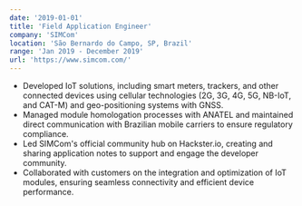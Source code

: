 ```yaml
---
date: '2019-01-01'
title: 'Field Application Engineer'
company: 'SIMCom'
location: 'São Bernardo do Campo, SP, Brazil'
range: 'Jan 2019 - December 2019'
url: 'https://www.simcom.com/'
---
```


- Developed IoT solutions, including smart meters, trackers, and other connected devices using cellular technologies (2G, 3G, 4G, 5G, NB-IoT, and CAT-M) and geo-positioning systems with GNSS.
- Managed module homologation processes with ANATEL and maintained direct communication with Brazilian mobile carriers to ensure regulatory compliance.
- Led SIMCom's official community hub on Hackster.io, creating and sharing application notes to support and engage the developer community.
- Collaborated with customers on the integration and optimization of IoT modules, ensuring seamless connectivity and efficient device performance.
